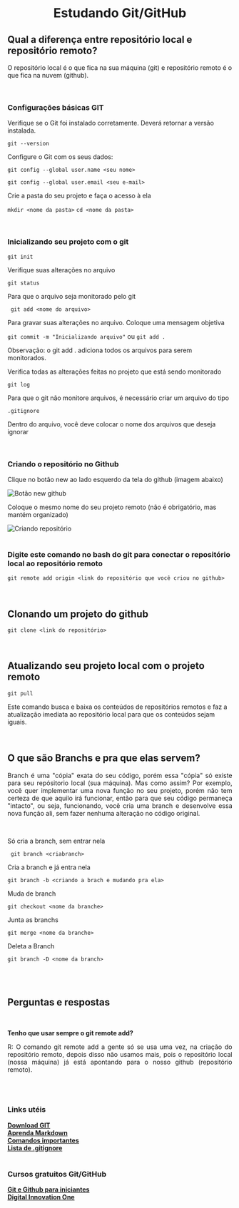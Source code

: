 <h1 align="center">Estudando Git/GitHub</h1>

<h2>Qual a diferença entre repositório local e repositório remoto?</h2>
<p>O repositório local é o que fica na sua máquina (git) e repositório remoto é o que fica na nuvem (github).</p></br>

<h3><b>Configurações básicas GIT</b></h3>
<p>Verifique se o Git foi instalado corretamente. Deverá retornar a versão instalada.</p>

```git --version```

Configure o Git com os seus dados:

```git config --global user.name <seu nome> ```

```git config --global user.email <seu e-mail> ```

<p>Crie a pasta do seu projeto e faça o acesso à ela</p>

```mkdir <nome da pasta>```
```cd <nome da pasta>```

</br>

<h3><b>Inicializando seu projeto com o git</b></h3>

```git init```

<p>Verifique suas alterações no arquivo</p>

```git status```

<p>Para que o arquivo seja monitorado pelo git</p>

``` git add <nome do arquivo>```

<p>Para gravar suas alterações no arquivo. Coloque uma mensagem objetiva</p>

``` git commit -m "Inicializando arquivo" ```
ou ```git add . ```

<p>Observação: o git add . adiciona todos os arquivos para serem monitorados. </p>

<p>Verifica todas as alterações feitas no projeto que está sendo monitorado</p>

```git log ```

<p>Para que o git não monitore arquivos, é necessário criar um arquivo do tipo</p>

```.gitignore```

<p> Dentro do arquivo, você deve colocar o nome dos arquivos que deseja ignorar </p></br>

<h3>Criando o repositório no Github</h3>
<p>Clique no botão new ao lado esquerdo da tela do github (imagem abaixo)</p>
<img src="https://ik.imagekit.io/twayhlwajl/criar_tLdXmzKWg.JPG" alt="Botão new github"></br>

<p>Coloque o mesmo nome do seu projeto remoto (não é obrigatório, mas mantém organizado)</p>
<img src="https://ik.imagekit.io/twayhlwajl/new_Z7yNkTolj.JPG" alt="Criando repositório" ></br></br>

<h3>Digite este comando no bash do git para conectar o repositório local ao repositório remoto</h3>

```git remote add origin <link do repositório que você criou no github>```

</br>
<h2>Clonando um projeto do github</h2>

```git clone <link do repositório>```

</br>
<h2>Atualizando seu projeto local com o projeto remoto</h2>

``` git pull ```
</br>
<p>Este comando busca e baixa os conteúdos de repositórios remotos e faz a atualização imediata ao repositório local para que os conteúdos sejam iguais.</p></br>

<h2>O que são Branchs e pra que elas servem?</h2>
<p align="justify">Branch é uma "cópia" exata do seu código, porém essa "cópia" só existe para seu repósitorio local (sua máquina). Mas como assim? Por exemplo, você quer implementar uma nova função no seu projeto, porém não tem certeza de que aquilo irá funcionar, então para que seu código permaneça "intacto", ou seja, funcionando, você cria uma branch e desenvolve essa nova função ali, sem fazer nenhuma alteração no código original. </p></br>

<p>Só cria a branch, sem entrar nela</p>

``` git branch <criabranch>```

<p> Cria a branch e já entra nela</p>

```git branch -b <criando a brach e mudando pra ela>```

<p>Muda de branch</p>

```git checkout <nome da branche>```

<p>Junta as branchs</p>

```git merge <nome da branche>```

<p>Deleta a Branch</p>

```git branch -D <nome da branch>```


</br></br>
<h2><b>Perguntas e respostas</b></h3></br>
<p><b>Tenho que usar sempre o git remote add?</b></p>
<p align="justify">R: O comando git remote add a gente só se usa uma vez, na criação do repositório remoto, depois disso não usamos mais, pois o repositório local (nossa máquina) já está apontando para o nosso github (repositório remoto).</p></br>


</br>
<h3><b>Links utéis</b></h3>
<b><a href="https://git-scm.com/">Download GIT</a></b></br>
<b><a href="https://blog.da2k.com.br/2015/02/08/aprenda-markdown/">Aprenda Markdown </a></b></br>
<b><a href="https://woliveiras.com.br/posts/comandos-mais-utilizados-no-git/"> Comandos importantes</a></b></br>
<b><a href="https://github.com/github/gitignore">Lista de .gitignore</a></b></br></br>


<h3><b>Cursos gratuitos Git/GitHub</b></h3>
<b><a href="https://www.udemy.com/course/git-e-github-para-iniciantes/">Git e Github para iniciantes</a></b></br>
<b><a href="https://digitalinnovation.one">Digital Innovation One</a></b></br>








